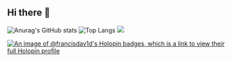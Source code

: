 ## Hi there 👋

<!--
**francisdav1d/francisdav1d** is a ✨ _special_ ✨ repository because its `README.md` (this file) appears on your GitHub profile.

Here are some ideas to get you started:

- 🔭 I’m currently working on ...
- 🌱 I’m currently learning ...
- 👯 I’m looking to collaborate on ...
- 🤔 I’m looking for help with ...
- 💬 Ask me about ...
- 📫 How to reach me: ...
- 😄 Pronouns: ...
- ⚡ Fun fact: ...
-->
  
![Anurag's GitHub stats](https://github-readme-stats.vercel.app/api?username=francisdav1d&show_icons=true&theme=dark&rank_icon=percentile)     ![Top Langs](https://github-readme-stats.vercel.app/api/top-langs/?username=francisdav1d&layout=compact&theme=dark)
[![](https://visitcount.itsvg.in/api?id=francisdav1d&label=Profile%20Views&color=3&icon=5&pretty=true)](https://visitcount.itsvg.in)


[![An image of @francisdav1d's Holopin badges, which is a link to view their full Holopin profile](https://holopin.me/francisdav1d)](https://holopin.io/@francisdav1d)

